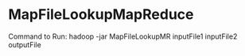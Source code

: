 # MapFileLookupMapReduce
Command to Run:
hadoop -jar MapFileLookupMR inputFile1 inputFile2 outputFile

